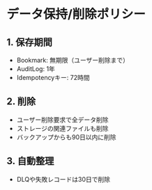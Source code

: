 # データ保持/削除ポリシー

## 1. 保存期間
- Bookmark: 無期限（ユーザー削除まで）
- AuditLog: 1年
- Idempotencyキー: 72時間

## 2. 削除
- ユーザー削除要求で全データ削除
- ストレージの関連ファイルも削除
- バックアップからも90日以内に削除

## 3. 自動整理
- DLQや失敗レコードは30日で削除
